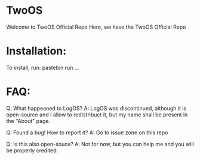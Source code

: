 TwoOS
==========
Welcome to TwoOS Official Repo
Here, we have the TwoOS Official Repo

Installation:
====
To install, run: pastebin run ...

FAQ:
====
Q: What happeaned to LogOS?
A: LogOS was discontinued, although it is open-source and I allow to redistribuct it, but my name shall be present in the "About" page.

Q: Found a bug! How to report it?
A: Go to issue zone on this repo

Q: Is this also open-souce?
A: Not for now, but you can help me and you will be properly credited.
